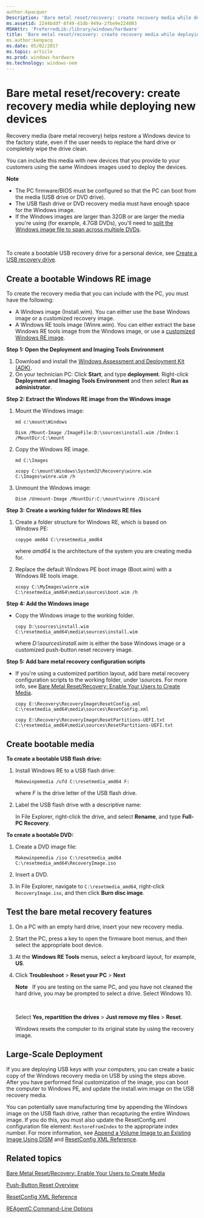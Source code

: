 ```yaml
---
author:kpacquer
Description: 'Bare metal reset/recovery: create recovery media while deploying new devices'
ms.assetid: 2244bddf-8f49-41db-949a-2fbe9e224003
MSHAttr: 'PreferredLib:/library/windows/hardware'
title: 'Bare metal reset/recovery: create recovery media while deploying new devices'
ms.author:kenpacq
ms.date: 05/02/2017
ms.topic: article
ms.prod: windows-hardware
ms.technology: windows-oem
---
```


# Bare metal reset/recovery: create recovery media while deploying new devices


Recovery media (bare metal recovery) helps restore a Windows device to the factory state, even if the user needs to replace the hard drive or completely wipe the drive clean.

You can include this media with new devices that you provide to your customers using the same Windows images used to deploy the devices.

**Note**  
-   The PC firmware/BIOS must be configured so that the PC can boot from the media (USB drive or DVD drive).
-   The USB flash drive or DVD recovery media must have enough space for the Windows image.
-   If the Windows images are larger than 32GB or are larger the media you're using (for example, 4.7GB DVDs), you'll need to [split the Windows image file to span across multiple DVDs](split-a-windows-image--wim--file-to-span-across-multiple-dvds.md).

 

To create a bootable USB recovery drive for a personal device, see [Create a USB recovery drive](http://go.microsoft.com/fwlink/p/?linkid=296450).

## <span id="CreateMedia"></span><span id="createmedia"></span><span id="CREATEMEDIA"></span>Create a bootable Windows RE image


To create the recovery media that you can include with the PC, you must have the following:

-   A Windows image (Install.wim). You can either use the base Windows image or a customized recovery image.
-   A Windows RE tools image (Winre.wim). You can either extract the base Windows RE tools image from the Windows image, or use a [customized Windows RE image](customize-windows-re.md).

**Step 1: Open the Deployment and Imaging Tools Environment**

1.  Download and install the [Windows Assessment and Deployment Kit (ADK)](http://go.microsoft.com/fwlink/?LinkId=526803).
2.  On your technician PC: Click **Start**, and type **deployment**. Right-click **Deployment and Imaging Tools Environment** and then select **Run as administrator**.

**Step 2: Extract the Windows RE image from the Windows image**

1.  Mount the Windows image:

    ```
    md c:\mount\Windows

    Dism /Mount-Image /ImageFile:D:\sources\install.wim /Index:1 /MountDir:C:\mount
    ```

2.  Copy the Windows RE image.

    ```
    md C:\Images

    xcopy C:\mount\Windows\System32\Recovery\winre.wim C:\Images\winre.wim /h
    ```

3.  Unmount the Windows image:

    ```
    Dism /Unmount-Image /MountDir:C:\mount\winre /Discard
    ```

**Step 3: Create a working folder for Windows RE files**

1.  Create a folder structure for Windows RE, which is based on Windows PE:

    ```
    copype amd64 C:\resetmedia_amd64
    ```

    where *amd64* is the architecture of the system you are creating media for.

2.  Replace the default Windows PE boot image (Boot.wim) with a Windows RE tools image.

    ```
    xcopy C:\MyImages\winre.wim C:\resetmedia_amd64\media\sources\boot.wim /h
    ```

**Step 4: Add the Windows image**

-   Copy the Windows image to the working folder.

    ```
    copy D:\sources\install.wim C:\resetmedia_amd64\media\sources\install.wim
    ```

    where *D:\\sources\\install.wim* is either the base Windows image or a customized push-button reset recovery image.

**Step 5: Add bare metal recovery configuration scripts**

-   If you're using a customized partition layout, add bare metal recovery configuration scripts to the working folder, under \\sources. For more info, see [Bare Metal Reset/Recovery: Enable Your Users to Create Media](bare-metal-resetrecovery-enable-your-users-to-create-media-and-to-recover-hard-drive-space.md).

    ```
    copy E:\Recovery\RecoveryImage\ResetConfig.xml C:\resetmedia_amd64\media\sources\ResetConfig.xml

    copy E:\Recovery\RecoveryImage\ResetPartitions-UEFI.txt C:\resetmedia_amd64\media\sources\ResetPartitions-UEFI.txt
    ```

## <span id="Create_bootable_media"></span><span id="create_bootable_media"></span><span id="CREATE_BOOTABLE_MEDIA"></span>Create bootable media


**To create a bootable USB flash drive:**

1.  Install Windows RE to a USB flash drive:

    ```
    Makewinpemedia /ufd C:\resetmedia_amd64 F:
    ```

    where *F* is the drive letter of the USB flash drive.

2.  Label the USB flash drive with a descriptive name:

    In File Explorer, right-click the drive, and select **Rename**, and type **Full-PC Recovery**.

**To create a bootable DVD:**

1.  Create a DVD image file:

    ```
    Makewinpemedia /iso C:\resetmedia_amd64 C:\resetmedia_amd64\RecoveryImage.iso
    ```

2.  Insert a DVD.
3.  In File Explorer, navigate to `C:\resetmedia_amd64`, right-click `RecoveryImage.iso`, and then click **Burn disc image**.

## <span id="Test_the_bare_metal_recovery_features"></span><span id="test_the_bare_metal_recovery_features"></span><span id="TEST_THE_BARE_METAL_RECOVERY_FEATURES"></span>Test the bare metal recovery features


1.  On a PC with an empty hard drive, insert your new recovery media.
2.  Start the PC, press a key to open the firmware boot menus, and then select the appropriate boot device.
3.  At the **Windows RE Tools** menus, select a keyboard layout, for example, **US**.
4.  Click **Troubleshoot** &gt; **Reset your PC** &gt; **Next**

    **Note**  
    If you are testing on the same PC, and you have not cleaned the hard drive, you may be prompted to select a drive. Select Windows 10.

     

    Select **Yes, repartition the drives** &gt; **Just remove my files** &gt; **Reset**.

    Windows resets the computer to its original state by using the recovery image.

## <span id="Large-Scale_Deployment"></span><span id="large-scale_deployment"></span><span id="LARGE-SCALE_DEPLOYMENT"></span>Large-Scale Deployment


If you are deploying USB keys with your computers, you can create a basic copy of the Windows recovery media on USB by using the steps above. After you have performed final customization of the image, you can boot the computer to Windows PE, and update the install.wim image on the USB recovery media.

You can potentially save manufacturing time by appending the Windows image on the USB flash drive, rather than recapturing the entire Windows image. If you do this, you must also update the ResetConfig.xml configuration file element: `RestoreFromIndex` to the appropriate index number. For more information, see [Append a Volume Image to an Existing Image Using DISM](append-a-volume-image-to-an-existing-image-using-dism--s14.md) and [ResetConfig XML Reference](resetconfig-xml-reference-s14.md).

## <span id="related_topics"></span>Related topics


[Bare Metal Reset/Recovery: Enable Your Users to Create Media](bare-metal-resetrecovery-enable-your-users-to-create-media-and-to-recover-hard-drive-space.md)

[Push-Button Reset Overview](push-button-reset-overview.md)

[ResetConfig XML Reference](resetconfig-xml-reference-s14.md)

[REAgentC Command-Line Options](reagentc-command-line-options.md)

 

 






